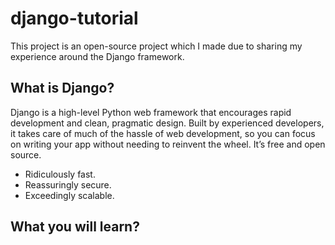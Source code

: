 # django-tutorial

This project is an open-source project which I made due to sharing my experience around the Django framework.

## What is Django?

Django is a high-level Python web framework that encourages rapid development and clean, pragmatic design. Built by experienced developers, it takes care of much of the hassle of web development, so you can focus on writing your app without needing to reinvent the wheel. It’s free and open source.

- Ridiculously fast.
- Reassuringly secure.
- Exceedingly scalable.

## What you will learn?

